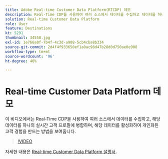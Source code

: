 ```yaml
---
title: Adobe Real-time Customer Data Platform(RTCDP) 데모
description: Real-Time CDP를 사용하여 여러 소스에서 데이터를 수집하고 데이터를 하나의 실시간 고객 프로필에 병합하며 해당 데이터를 활성화하여 개인화된 고객 경험을 만드는 방법에 대한 데모를 참조하십시오.
solution: Real-time Customer Data Platform
role: User
feature: Destinations
kt: 5291
thumbnail: 34558.jpg
exl-id: 1e766a0f-7b4f-4c3d-a908-5cb4cba8b334
source-git-commit: 2d4f4f933650ef1a0ac98d47b28d0d750ae0e908
workflow-type: tm+mt
source-wordcount: '96'
ht-degree: 40%

---
```


# Real-time Customer Data Platform 데모

이 비디오에서는 Real-Time CDP을 사용하여 여러 소스에서 데이터를 수집하고, 해당 데이터를 하나의 실시간 고객 프로필에 병합하며, 해당 데이터를 활성화하여 개인화된 고객 경험을 만드는 방법을 보여줍니다.

>[!VIDEO](https://video.tv.adobe.com/v/34558?quality=12&learn=on)


자세한 내용은 [Real-time Customer Data Platform 설명서](https://experienceleague.adobe.com/docs/experience-platform/rtcdp/overview.html?lang=ko).